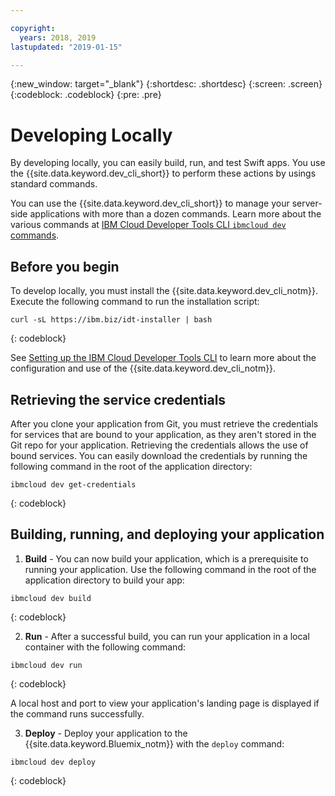 ```yaml
---

copyright:
  years: 2018, 2019
lastupdated: "2019-01-15"

---
```


{:new_window: target="_blank"}
{:shortdesc: .shortdesc}
{:screen: .screen}
{:codeblock: .codeblock}
{:pre: .pre}

# Developing Locally

By developing locally, you can easily build, run, and test Swift apps. You use the {{site.data.keyword.dev_cli_short}} to perform these actions by usings standard commands. 

You can use the {{site.data.keyword.dev_cli_short}} to manage your server-side applications with more than a dozen commands. Learn more about the various commands at [IBM Cloud Developer Tools CLI `ibmcloud dev` commands](/docs/cli/idt/commands.html).

## Before you begin

To develop locally, you must install the {{site.data.keyword.dev_cli_notm}}. Execute the following command to run the installation script:
```
curl -sL https://ibm.biz/idt-installer | bash
```
{: codeblock}

See [Setting up the IBM Cloud Developer Tools CLI](/docs/cli/idt/setting_up_idt.html) to learn more about the configuration and use of the {{site.data.keyword.dev_cli_notm}}.

## Retrieving the service credentials

After you clone your application from Git, you must retrieve the credentials for services that are bound to your application, as they aren't stored in the Git repo for your application. Retrieving the credentials allows the use of bound services. You can easily download the credentials by running the following command in the root of the application directory:
```
ibmcloud dev get-credentials
```
{: codeblock}

## Building, running, and deploying your application

1. **Build** - You can now build your application, which is a prerequisite to running your application.
  Use the following command in the root of the application directory to build your app:
  ```
  ibmcloud dev build
  ```
  {: codeblock}

2. **Run** - After a successful build, you can run your application in a local container with the following command:
  ```
  ibmcloud dev run
  ```
  {: codeblock}

  A local host and port to view your application's landing page is displayed if the command runs successfully.

3. **Deploy** - Deploy your application to the {{site.data.keyword.Bluemix_notm}} with the `deploy` command:
  ```
  ibmcloud dev deploy
  ```
  {: codeblock}
